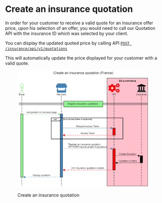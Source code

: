 # Create an insurance quotation

In order for your customer to receive a valid quote for an insurance offer price, upon his selection of an offer, you would need to call our Quotation API with the insurance ID which was selected by your client.

You can display the updated quoted price by calling API [`POST /insurance/api/v1/quotations`](../../api-reference/insurance-api/)&#x20;

This will automatically update the price displayed for your customer with a valid quote.

<figure><img src="../../.gitbook/assets/Create an insurance quotation (france).png" alt=""><figcaption><p>Create an insurance quotation</p></figcaption></figure>
